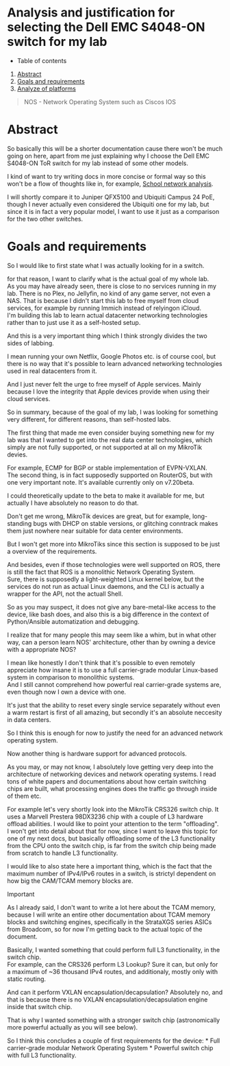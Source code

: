 # Analysis and justification for selecting the Dell EMC S4048-ON switch for my lab

*   Table of contents    
1. [Abstract](#abstract)
2. [Goals and requirements](#goals-and-requiremets)
3. [Analyze of platforms](#platform-analysis)

> NOS - Network Operating System such as Ciscos IOS    

# Abstract
So basically this will be a shorter documentation cause there won't be much going on here, apart from me just explaining why I choose the Dell EMC S4048-ON ToR switch for my lab instead of some other models.    

I kind of want to try writing docs in more concise or formal way so this won't be a flow of thoughts like in, for example, [School network analysis](../13-school-network/readme.md).   

I will shortly compare it to Juniper QFX5100 and Ubiquiti Campus 24 PoE, though I never actually even considered the Ubiquiti one for my lab, but since it is in fact a very popular model, I want to use it just as a comparison for the two other switches.   

# Goals and requirements


So I would like to first state what I was actually looking for in a switch.   

for that reason, I want to clarify what is the actual goal of my whole lab.   
As you may have already seen, there is close to no services running in my lab. 
There is no Plex, no Jellyfin, no kind of any game server, not even a NAS.
That is because I didn't start this lab to free myself from cloud services, for example by running Immich instead of relyingon iCloud.   
I'm building this lab to learn actual datacenter networking technologies rather than to just use it as a self-hosted setup.    

And this is a very important thing which I think strongly divides the two sides of labbing.    

I mean running your own Netflix, Google Photos etc. is of course cool, but there is no way that it's possible to learn advanced networking technologies used in real datacenters from it.   

And I just never felt the urge to free myself of Apple services.
Mainly because I love the integrity that Apple devices provide when using their cloud services.    

So in summary, because of the goal of my lab, I was looking for something very different, for different reasons, than self-hosted labs.   

The first thing that made me even consider buying something new for my lab was that I wanted to get into the real data center technologies, which simply are not fully supported, or not supported at all on my MikroTik devies.    

For example, ECMP for BGP or stable implementation of EVPN-VXLAN.   
The second thing, is in fact supposedly supported on RouterOS, but with one very important note.
It's available currently only on v7.20beta.   

I could theoretically update to the beta to make it available for me, but actually I have absolutely no reason to do that.    

Don't get me wrong, MikroTik devices are great, but for example, long-standing bugs with DHCP on stable versions, or glitching conntrack makes them just nowhere near suitable for data center environments.    

But I won't get more into MikroTiks since this section is supposed to be just a overview of the requirements.

And besides, even if those technologies were well supported on ROS, there is still the fact that ROS is a monolithic Network Operating System.   
Sure, there is supposedly a light-weighted Linux kernel below, but the services do not run as actual Linux daemons, and the CLI is actually a wrapper for the API, not the actuall Shell.

So as you may suspect, it does not give any bare-metal-like access to the device, like bash does, and also this is a big difference in the context of Python/Ansible automatization and debugging.    

I realize that for many people this may seem like a whim, but in what other way, can a person learn NOS' architecture, other than by owning a device with a appropriate NOS?

I mean like honestly I don't think that it's possible to even remotely appreciate how insane it is to use a full carrier-grade modular Linux-based system in comparison to monolithic systems.   
And I still cannot comprehend how powerful real carrier-grade systems are, even though now I own a device with one.    

It's just that the ability to reset every single service separately without even a warm restart is first of all amazing, but secondly it's an absolute neccesity in data centers.

So I think this is enough for now to justify the need for an advanced network operating system.    

Now another thing is hardware support for advanced protocols.   

As you may, or may not know, I absolutely love getting very deep into the architecture of networking devices and network operating systems.
I read tons of white papers and documentations about how certain switching chips are built, what processing engines does the traffic go through inside of them etc.  

For example let's very shortly look into the MikroTik CRS326 switch chip. 
It uses a Marvell Prestera 98DX3236 chip with a couple of L3 hardware offload abilities.
I would like to point your attention to the term "offloading".    
I won't get into detail about that for now, since I want to leave this topic for one of my next docs, but basically offloading some of the L3 functionality from the CPU onto the switch chip, is far from the switch chip being made from scratch to handle L3 functionality.   

I would like to also state here a important thing, which is the fact that the maximum number of IPv4/IPv6 routes in a switch, is strictyl dependent on how big the CAM/TCAM memory blocks are.  

> [!IMPORTANT]    
> As I already said, I don't want to write a lot here about the TCAM memory, because I will write an entire other documentation about TCAM memory blocks and switching engines, specifically in the StrataXGS series ASICs from Broadcom, so for now I'm getting back to the actual topic of the document.  

Basically, I wanted something that could perform full L3 functionality, in the switch chip.   
For example, can the CRS326 perform L3 Lookup? 
Sure it can, but only for a maximum of ~36 thousand IPv4 routes, and additionaly, mostly only with static routing.   

And can it perform VXLAN encapsulation/decapsulation? 
Absolutely no, and that is because there is no VXLAN encapsulation/decapsulation engine inside that switch chip.    

That is why I wanted something with a stronger switch chip (astronomically more powerful actually as you will see below).

So I think this concludes a couple of first requirements for the device:
    *   Full carrier-grade modular Network Operating System
    *   Powerful switch chip with full L3 functionality.


